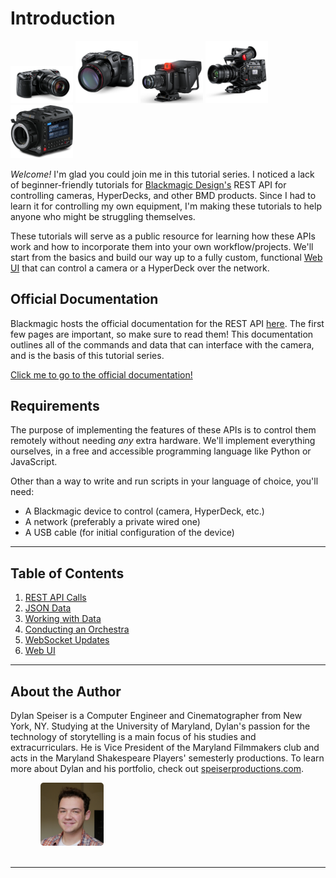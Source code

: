 # Introduction

<div>
    <img src="resources/images/Pocket4K.png" width="100vw">
    <img src="resources/images/Pocket6KP.png" width="100vw">
    <img src="resources/images/Studio6KP.png" width="100vw">
    <img src="resources/images/URSAMini.png" width="100vw">
    <img src="resources/images/PYXIS6K.webp" width="100vw">
</div>

_Welcome!_ I'm glad you could join me in this tutorial series. I noticed a lack of beginner-friendly tutorials for [Blackmagic Design's](https://blackmagicdesign.com) REST API for controlling cameras, HyperDecks, and other BMD products. Since I had to learn it for controlling my own equipment, I'm making these tutorials to help anyone who might be struggling themselves.

These tutorials will serve as a public resource for learning how these APIs work and how to incorporate them into your own workflow/projects. We'll start from the basics and build our way up to a fully custom, functional [Web UI](https://github.com/DylanSpeiser/BM-Camera-Control-WebUI) that can control a camera or a HyperDeck over the network.

## Official Documentation

Blackmagic hosts the official documentation for the REST API [here](https://documents.blackmagicdesign.com/DeveloperManuals/RESTAPIforBlackmagicCameras.pdf?_v=1696143610000). The first few pages are important, so make sure to read them! This documentation outlines all of the commands and data that can interface with the camera, and is the basis of this tutorial series.

<div><a href="https://documents.blackmagicdesign.com/DeveloperManuals/RESTAPIforBlackmagicCameras.pdf?_v=1696143610000">Click me to go to the official documentation!</a></div>

## Requirements

The purpose of implementing the features of these APIs is to control them remotely without needing _any_ extra hardware. We'll implement everything ourselves, in a free and accessible programming language like Python or JavaScript.

Other than a way to write and run scripts in your language of choice, you'll need:

- A Blackmagic device to control (camera, HyperDeck, etc.)
- A network (preferably a private wired one)
- A USB cable (for initial configuration of the device)

---

## Table of Contents

1.  [REST API Calls](#)
2.  [JSON Data](#)
3.  [Working with Data](#)
4.  [Conducting an Orchestra](#)
5.  [WebSocket Updates](#)
6.  [Web UI](#)

---

## About the Author

<div>
<p>Dylan Speiser is a Computer Engineer and Cinematographer from New York, NY. Studying at the University of Maryland, Dylan's passion for the technology of storytelling is a main focus of his studies and extracurriculars. He is Vice President of the Maryland Filmmakers club and acts in the Maryland Shakespeare Players' semesterly productions. To learn more about Dylan and his portfolio, check out <a href="https://speiserproductions.com">speiserproductions.com</a>.</p>

<img src="resources/images/Dylan.jpg" style="border-radius: 5px; margin: 0px 0px 0px 5vw;" alt="Dylan headshot" width="20%">
</div>

<br>

---